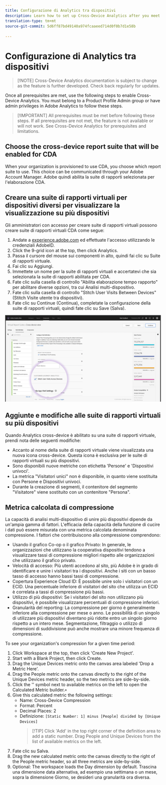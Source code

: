 ```yaml
---
title: Configurazione di Analytics tra dispositivi
description: Learn how to set up Cross-Device Analytics after you meet the prerequisites.
translation-type: tm+mt
source-git-commit: 5d6ff87bd49140a974fcaaeed714d0f0b7d1e58b

---
```



# Configurazione di Analytics tra dispositivi

> [!NOTE] Cross-Device Analytics documentation is subject to change as the feature is further developed. Check back regularly for updates.

Once all prerequisites are met, use the following steps to enable Cross-Device Analytics. You must belong to a Product Profile Admin group or have admin privileges in Adobe Analytics to follow these steps.

> [!IMPORTANT] All prerequisites must be met before following these steps. If all prerequisites are not met, the feature is not available or will not work. See Cross-Device Analytics for prerequisites and limitations.[](cda-home.md)

## Choose the cross-device report suite that will be enabled for CDA

When your organization is provisioned to use CDA, you choose which report suite to use. This choice can be communicated through your Adobe Account Manager. Adobe quindi abilita la suite di rapporti selezionata per l'elaborazione CDA.

## Creare una suite di rapporti virtuali per dispositivi diversi per visualizzare la visualizzazione su più dispositivi

Gli amministratori con accesso per creare suite di rapporti virtuali possono creare suite di rapporti virtuali CDA come segue:

1. Andate a [experience.adobe.com](https://experiencecloud.adobe.com) ed effettuate l'accesso utilizzando le credenziali AdobeID.
2. Click the 9-grid icon at the top, then click Analytics.
3. Passa il cursore del mouse sui componenti in alto, quindi fai clic su Suite di rapporti virtuale.
4. Fai clic su Aggiungi.
5. Immettete un nome per la suite di rapporti virtuali e accertatevi che sia selezionata la suite di rapporti abilitata per CDA.
6. Fate clic sulla casella di controllo "Abilita elaborazione tempo rapporto" per abilitare diverse opzioni, tra cui Analisi multi-dispositivo.
7. Fate clic sulla casella di controllo "Stitch User Visits Between Devices" (Stitch Visite utente tra dispositivi).
8. Fate clic su Continue (Continua), completate la configurazione della suite di rapporti virtuali, quindi fate clic su Save (Salva).

![Casella di controllo CDA](assets/cda-checkbox.png)

## Aggiunte e modifiche alle suite di rapporti virtuali su più dispositivi

Quando Analytics cross-device è abilitato su una suite di rapporti virtuale, prendi nota delle seguenti modifiche:

* Accanto al nome della suite di rapporti virtuale viene visualizzata una nuova icona cross-device. Questa icona è esclusiva per le suite di rapporti virtuali su più dispositivi.
* Sono disponibili nuove metriche con etichetta 'Persone' e 'Dispositivi univoci'.
* La metrica "Visitatori unici" non è disponibile, in quanto viene sostituita con Persone e Dispositivi univoci.
* Durante la creazione di segmenti, il contenitore del segmento "Visitatore" viene sostituito con un contenitore "Persona".

## Metrica calcolata di compressione

La capacità di analisi multi-dispositivo di unire più dispositivi dipende da un'ampia gamma di fattori. L'efficacia della capacità della funzione di cucire i dati può essere misurata con una metrica calcolata denominata compressione. I fattori che contribuiscono alla compressione comprendono:

* Usando il grafico Co-op o il grafico Privato: In generale, le organizzazioni che utilizzano la cooperativa dispositivi tendono a visualizzare tassi di compressione migliori rispetto alle organizzazioni che utilizzano il grafico privato.
* Velocità di accesso: Più utenti accedono al sito, più Adobe è in grado di identificare e unire i visitatori tra i dispositivi. Anche i siti con un basso tasso di accesso hanno bassi tassi di compressione.
* Copertura Experience Cloud ID: È possibile unire solo i visitatori con un ECID. Una percentuale inferiore di visitatori del sito che utilizza un ECID è correlata a tassi di compressione più bassi.
* Utilizzo di più dispositivi: Se i visitatori del sito non utilizzano più dispositivi, è possibile visualizzare percentuali di compressione inferiori.
* Granularità del reporting: La compressione per giorno è generalmente inferiore alla compressione per mese o anno. Le possibilità di un singolo di utilizzare più dispositivi diventano più ridotte entro un singolo giorno rispetto a un intero mese. Segmentazione, filtraggio o utilizzo di dimensioni di suddivisione può anche mostrare una minore frequenza di compressione.

To see your organization's compression for a given time period:

1. Click Workspace at the top, then click 'Create New Project'.
2. Start with a Blank Project, then click Create.
3. Drag the Unique Devices metric onto the canvas area labeled 'Drop a Metric Here'.
4. Drag the People metric onto the canvas directly to the right of the Unique Devices metric header, so the two metrics are side-by-side.
5. Click the '' symbol next to available metrics on the left to open the Calculated Metric builder.`+`
6. Give this calculated metric the following settings:
   * Name: Cross-Device Compression
   * Format: Percent
   * Decimal Places: 2
   * Definizione: `[Static Number: 1] minus [People] divided by [Unique Devices]`
      > [!TIP] Click 'Add' in the top right corner of the definition area to add a static number. Drag People and Unique Devices from the list of available metrics on the left.
7. Fate clic su Salva.
8. Drag the new calculated metric onto the canvas directly to the right of the People metric header, so all three metrics are side-by-side.
9. Optional: The workspace loads the Day dimension by default. Trascina una dimensione data alternativa, ad esempio una settimana o un mese, sopra la dimensione Giorno, se desideri una granularità ora diversa.
